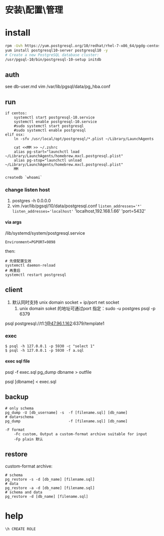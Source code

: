# 安装\配置\管理

# install
```bash
rpm -Uvh https://yum.postgresql.org/10/redhat/rhel-7-x86_64/pgdg-centos10-10-2.noarch.rpm
yum install postgresql10-server postgresql10 -y
# Create a new PostgreSQL database cluster:
/usr/pgsql-10/bin/postgresql-10-setup initdb
```

## auth
see db-user.md
vim /var/lib/pgsql/data/pg_hba.conf

## run

    if centos:
        systemctl start postgresql-10.service
        systemctl enable postgresql-10.service
        #sudo systemctl start postgresql
        #sudo systemctl enable postgresql
    elif osx:
        ln -sfv /usr/local/opt/postgresql/*.plist ~/Library/LaunchAgents

        cat <<MM >> ~/.zshrc
        alias pg-start="launchctl load ~/Library/LaunchAgents/homebrew.mxcl.postgresql.plist"
        alias pg-stop="launchctl unload ~/Library/LaunchAgents/homebrew.mxcl.postgresql.plist"
        MM

    createdb `whoami`

### change listen host
1. postgres -h 0.0.0.0
2. vim /var/lib/pgsql/10/data/postgresql.conf
    `listen_addresses='*'`
    `listen_addresses='localhost'`
    'localhost,192.168.1.66'
    'port=5432'

#### via args
/lib/systemd/system/postgresql.service

    Environment=PGPORT=9898

then:

    # 先使配置生效
    systemctl daemon-reload
    # 再重启
    systemctl restart postgresql


## client
1. 默认同时支持 unix domain socket + ip/port net socket
    1. unix domain soket 的地址可通过port 指定：sudo -u postgres psql -p 6379

psql postgresql://t1:1@47.96.1.162:6379/template1

### exec

    $ psql -h 127.0.0.1 -p 5930 -c "select 1"
    $ psql -h 127.0.0.1 -p 5930 -f a.sql

#### exec sql file
psql -f exec.sql
pg_dump dbname > outfile

psql [dbname] < exec.sql

## backup

    # only schema
    pg_dump -U [db_username] -s  -f [filename.sql] [db_name]
    # data+schema
    pg_dump                      -f [filename.sql] [db_name]

    -F format
        -Fc custom, Output a custom-format archive suitable for input
        -Fp plain 默认

## restore
custom-format archive:

    # schema
    pg_restore -s -d [db_name] [filename.sql]
    # data
    pg_restore -a -d [db_name] [filename.sql]
    # schema and data
    pg_restore -d [db_name] [filename.sql]

# help
`\h CREATE ROLE`
